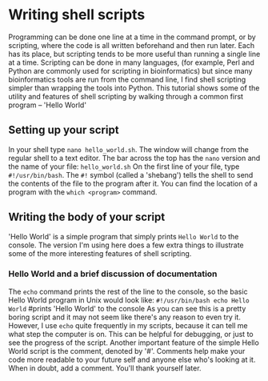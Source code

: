 # Writing shell scripts
Programming can be done one line at a time in the command prompt, or by scripting, where the code is all written beforehand and then run later. Each has its place, but scripting tends to be more useful than running a single line at a time. Scripting can be done in many languages, (for example, Perl and Python are commonly used for scripting in bioinformatics) but since many bioinformatics tools are run from the command line, I find shell scripting simpler than wrapping the tools into Python. This tutorial shows some of the utility and features of shell scripting by walking through a common first program – 'Hello World'

## Setting up your script
In your shell type `nano hello_world.sh`. The window will change from the regular shell to a text editor. The bar across the top has the `nano` version and the name of your file: `hello_world.sh`
On the first line of your file, type `#!/usr/bin/bash`. The `#!` symbol (called a 'shebang') tells the shell to send the contents of the file to the program after it. You can find the location of a program with the `which <program>` command. 

## Writing the body of your script
'Hello World' is a simple program that simply prints `Hello World` to the console. The version I'm using here does a few extra things to illustrate some of the more interesting features of shell scripting. 
### Hello World and a brief discussion of documentation
The `echo` command prints the rest of the line to the console, so the basic Hello World program in Unix would look like:
`#!/usr/bin/bash
echo Hello World` #prints 'Hello World' to the console
As you can see this is a pretty boring script and it may not seem like there's any reason to even try it. However, I use `echo` quite frequently in my scripts, because it can tell me what step the computer is on. This can be helpful for debugging, or just to see the progress of the script. Another important feature of the simple Hello World script is the comment, denoted by '#'. Comments help make your code more readable to your future self and anyone else who's looking at it. When in doubt, add a comment. You'll thank yourself later. 
